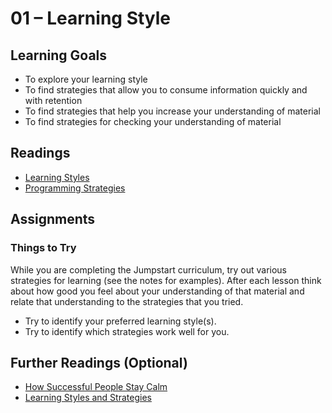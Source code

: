 # 01 – Learning Style

## Learning Goals
* To explore your learning style
* To find strategies that allow you to consume information quickly and with retention
* To find strategies that help you increase your understanding of material
* To find strategies for checking your understanding of material

## Readings
* [Learning Styles](notes/learning-styles.md)
* [Programming Strategies](notes/programming-strategies.md)

## Assignments

### Things to Try

While you are completing the Jumpstart curriculum, try out various strategies for learning (see the notes for examples). After each lesson think about how good you feel about your understanding of that material and relate that understanding to the strategies that you tried.

* Try to identify your preferred learning style(s).
* Try to identify which strategies work well for you.

## Further Readings (Optional)
* [How Successful People Stay Calm]( http://www.forbes.com/sites/travisbradberry/2014/02/06/how-successful-people-stay-calm/)
* [Learning Styles and Strategies](http://www4.ncsu.edu/unity/lockers/users/f/felder/public/ILSdir/styles.htm)
